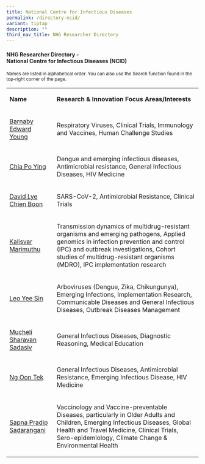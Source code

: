 ```yaml
---
title: National Centre for Infectious Diseases
permalink: /directory-ncid/
variant: tiptap
description: ""
third_nav_title: NHG Researcher Directory
---
```

<h4><strong>NHG Researcher Directory - <br>National Centre for Infectious Diseases (NCID)</strong></h4>
<p><sub>Names are listed in alphabetical order. You can also use the Search function found in the top-right corner of the page.</sub>
</p>
<p></p>
<table style="minWidth: 50px">
<colgroup>
<col>
<col>
</colgroup>
<tbody>
<tr>
<td rowspan="1" colspan="1">
<p><strong>Name</strong>
</p>
</td>
<td rowspan="1" colspan="1">
<p><strong>Research&nbsp;&amp; Innovation&nbsp;Focus Areas/Interests</strong>
</p>
</td>
</tr>
<tr>
<td rowspan="1" colspan="1">
<p><a href="/files/Researcher Directory/NCID/NCID___Barnaby_Edward_Young_v0624.pdf" rel="noopener noreferrer nofollow" target="_blank">Barnaby Edward Young</a>
</p>
</td>
<td rowspan="1" colspan="1">
<p>Respiratory Viruses, Clinical Trials, Immunology and Vaccines, Human Challenge
Studies</p>
</td>
</tr>
<tr>
<td rowspan="1" colspan="1">
<p><a href="/files/Researcher Directory/NCID/NCID___Chia_Po_Ying_v0624.pdf" rel="noopener noreferrer nofollow" target="_blank">Chia Po Ying</a>
</p>
</td>
<td rowspan="1" colspan="1">
<p>Dengue and emerging infectious diseases, Antimicrobial resistance, General
Infectious Diseases, HIV Medicine</p>
</td>
</tr>
<tr>
<td rowspan="1" colspan="1">
<p><a href="/files/Researcher Directory/NCID/NCID___David_Lye_Chien_Boon_v0624.pdf" rel="noopener noreferrer nofollow" target="_blank">David Lye Chien Boon</a>
</p>
</td>
<td rowspan="1" colspan="1">
<p>SARS-CoV-2, Antimicrobial Resistance, Clinical Trials</p>
</td>
</tr>
<tr>
<td rowspan="1" colspan="1">
<p><a href="/files/Researcher Directory/NCID/NCID___Kalisvar_Marimuthu_v0624.pdf" rel="noopener noreferrer nofollow" target="_blank">Kalisvar Marimuthu</a>
</p>
</td>
<td rowspan="1" colspan="1">
<p>Transmission dynamics of multidrug-resistant organisms and emerging pathogens,
Applied genomics in infection prevention and control (IPC) and outbreak
investigations, Cohort studies of multidrug-resistant organisms (MDRO),
IPC implementation research</p>
</td>
</tr>
<tr>
<td rowspan="1" colspan="1">
<p><a href="/files/Researcher Directory/NCID/NCID___Leo_Yee_Sin_v0624.pdf" rel="noopener noreferrer nofollow" target="_blank">Leo Yee Sin</a>
</p>
</td>
<td rowspan="1" colspan="1">
<p>Arboviruses (Dengue, Zika, Chikungunya), Emerging Infections, Implementation
Research, Communicable Diseases and General Infectious Diseases, Outbreak
Diseases Management</p>
</td>
</tr>
<tr>
<td rowspan="1" colspan="1">
<p><a href="/files/Researcher Directory/NCID/NCID___Mucheli_Sharavan_Sadasiv_v1223.pdf" rel="noopener noreferrer nofollow" target="_blank">Mucheli Sharavan Sadasiv</a>
</p>
</td>
<td rowspan="1" colspan="1">
<p>General Infectious Diseases, Diagnostic Reasoning, Medical Education</p>
</td>
</tr>
<tr>
<td rowspan="1" colspan="1">
<p><a href="/files/Researcher Directory/NCID/NCID___Ng_Oon_Tek_v0624.pdf" rel="noopener noreferrer nofollow" target="_blank">Ng Oon Tek</a>
</p>
</td>
<td rowspan="1" colspan="1">
<p>General Infectious Diseases, Antimicrobial Resistance, Emerging Infectious
Disease, HIV Medicine</p>
</td>
</tr>
<tr>
<td rowspan="1" colspan="1">
<p><a href="/files/Researcher Directory/NCID/NCID___Sapna_Pradip_Sadarangani_v0624.pdf" rel="noopener noreferrer nofollow" target="_blank">Sapna Pradip Sadarangani</a>
</p>
</td>
<td rowspan="1" colspan="1">
<p>Vaccinology and Vaccine-preventable Diseases, particularly in Older Adults
and Children, Emerging Infectious Diseases, Global Health and Travel Medicine,
Clinical Trials, Sero-epidemiology, Climate Change &amp; Environmental
Health</p>
</td>
</tr>
</tbody>
</table>
<p></p>